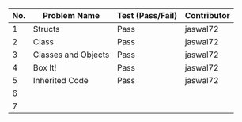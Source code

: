 
|No.| Problem Name          | Test (Pass/Fail) | Contributor |  
|---|-----------------------|------------------|-------------|  
| 1 | Structs               |   Pass           | jaswal72    |  
| 2 | Class                 |   Pass           | jaswal72    |  
| 3 | Classes and Objects   |   Pass           | jaswal72    |  
| 4 | Box It!               |   Pass           | jaswal72    |  
| 5 | Inherited Code        |   Pass           | jaswal72    |  
| 6 |                       |                  |             |  
| 7 |                       |                  |             |  
